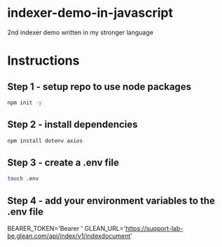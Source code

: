 # indexer-demo-in-javascript
2nd indexer demo written in my stronger language


# Instructions

## Step 1 - setup repo to use node packages
```bash
npm init -y
```

## Step 2 - install dependencies
```bash
npm install dotenv axios
```

## Step 3 - create a .env file
```bash
touch .env
```

## Step 4 - add your environment variables to the .env file
BEARER_TOKEN='Bearer <string>'
GLEAN_URL='https://support-lab-be.glean.com/api/index/v1/indexdocument'